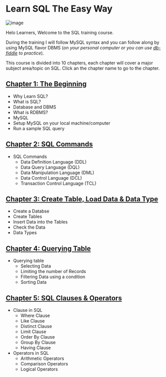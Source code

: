 # Learn SQL The Easy Way

![image](https://user-images.githubusercontent.com/67796162/155576166-f986f606-b7aa-4134-bba0-4bb26cbfab23.png)

Helo Learners, Welcome to the SQL training course.

During the training I will follow MySQL syntax and you can follow along by using MySQL flavor DBMS (*on your personal computer or you can use [db-fiddle](https://www.db-fiddle.com/) to practice*).

This course is divided into 10 chapters, each chapter will cover a major subject area/topic on SQL. Click an the chapter name to go to the chapter.

## [Chapter 1: The Beginning](https://github.com/cbpspratap/SQLTraining/tree/main/Chapter%201)
- Why Learn SQL?
- What is SQL?
- Database and DBMS
- What is RDBMS?
- MySQL
- Setup MySQL on your local machine/computer
- Run a sample SQL query

## [Chapter 2: SQL Commands](https://github.com/cbpspratap/SQLTraining/blob/main/Chapter%202)
- SQL Commands
  - Data Definition Language (DDL)
  - Data Query Language (DQL)
  - Data Manipulation Language (DML)
  - Data Control Language (DCL)
  - Transaction Control Language (TCL)

## [Chapter 3: Create Table, Load Data & Data Type](https://github.com/cbpspratap/SQLTraining/tree/main/Chapter%203)
- Create a Databse
- Create Tables
- Insert Data into the Tables
- Check the Data
- Data Types

## [Chapter 4: Querying Table](https://github.com/cbpspratap/SQLTraining/tree/main/Chapter%204)
- Querying table 
  - Selecting Data
  - Limiting the number of Records
  - Filtering Data using a condition
  - Sorting Data

## [Chapter 5: SQL Clauses & Operators](https://github.com/cbpspratap/SQLTraining/tree/main/Chapter%205)
- Clause in SQL 
  - Where Clause
  - Like Clause
  - Distinct Clause
  - Limit Clause
  - Order By Clause
  - Group By Clause
  - Having Clause
- Operators in SQL
  - Arithmetic Operators
  - Comparison Operators
  - Logical Operators





